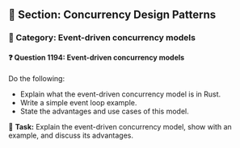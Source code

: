 ## 📘 Section: Concurrency Design Patterns  
### 🔹 Category: Event-driven concurrency models  
#### ❓ Question 1194: Event-driven concurrency models

Do the following:

- Explain what the event-driven concurrency model is in Rust.
- Write a simple event loop example.
- State the advantages and use cases of this model.

🔧 **Task:** Explain the event-driven concurrency model, show with an example, and discuss its advantages.
